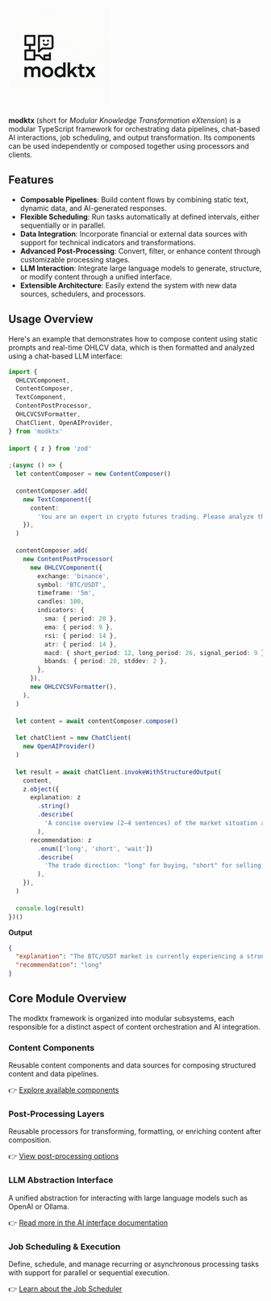![modktx logo](assets/modktx-logo.png)

**modktx** (short for *Modular Knowledge Transformation eXtension*) is a modular TypeScript framework for orchestrating data pipelines, chat-based AI interactions, job scheduling, and output transformation. Its components can be used independently or composed together using processors and clients.

## Features

- **Composable Pipelines**: Build content flows by combining static text, dynamic data, and AI-generated responses.
- **Flexible Scheduling**: Run tasks automatically at defined intervals, either sequentially or in parallel.
- **Data Integration**: Incorporate financial or external data sources with support for technical indicators and transformations.
- **Advanced Post-Processing**: Convert, filter, or enhance content through customizable processing stages.
- **LLM Interaction**: Integrate large language models to generate, structure, or modify content through a unified interface.
- **Extensible Architecture**: Easily extend the system with new data sources, schedulers, and processors.

## Usage Overview

Here's an example that demonstrates how to compose content using static prompts and real-time OHLCV data, which is then formatted and analyzed using a chat-based LLM interface:

```ts
import {
  OHLCVComponent,
  ContentComposer,
  TextComponent,
  ContentPostProcessor,
  OHLCVCSVFormatter,
  ChatClient, OpenAIProvider,
} from 'modktx'

import { z } from 'zod'

;(async () => {
  let contentComposer = new ContentComposer()

  contentComposer.add(
    new TextComponent({
      content:
        'You are an expert in crypto futures trading. Please analyze the provided CSV data and give a trade recommendation.',
    }),
  )

  contentComposer.add(
    new ContentPostProcessor(
      new OHLCVComponent({
        exchange: 'binance',
        symbol: 'BTC/USDT',
        timeframe: '5m',
        candles: 100,
        indicators: {
          sma: { period: 20 },
          ema: { period: 9 },
          rsi: { period: 14 },
          atr: { period: 14 },
          macd: { short_period: 12, long_period: 26, signal_period: 9 },
          bbands: { period: 20, stddev: 2 },
        },
      }),
      new OHLCVCSVFormatter(),
    ),
  )

  let content = await contentComposer.compose()

  let chatClient = new ChatClient(
    new OpenAIProvider()
  )
  
  let result = await chatClient.invokeWithStructuredOutput(
    content,
    z.object({
      explanation: z
        .string()
        .describe(
          'A concise overview (2–4 sentences) of the market situation and the reasoning behind the trade recommendation.',
        ),
      recommendation: z
        .enum(['long', 'short', 'wait'])
        .describe(
          'The trade direction: "long" for buying, "short" for selling, or "wait" if no action is recommended.',
        ),
    }),
  )

  console.log(result)
})()

```

**Output**

```json
{
  "explanation": "The BTC/USDT market is currently experiencing a strong upward momentum. Over the past few hours, BTC prices have shown a consistent increase, trading well above the moving averages (sma and ema), which indicates a stronger bullish trend. RSI is in the 60-75 range, suggesting moderate overbought conditions, but not at an extreme level that would typically indicate an imminent reversal. The MACD is also above its signal line and continues to show positive growth, reinforcing the bullish sentiment. Given this data and the substantial historical volume, it appears the market is primed for further upward movement.",
  "recommendation": "long"
}
```


## Core Module Overview

The modktx framework is organized into modular subsystems, each responsible for a distinct aspect of content orchestration and AI integration.

### Content Components

Reusable content components and data sources for composing structured content and data pipelines.

👉 [Explore available components](docs/components.md)

### Post-Processing Layers

Reusable processors for transforming, formatting, or enriching content after composition.

👉 [View post-processing options](docs/postprocessors.md)

### LLM Abstraction Interface

A unified abstraction for interacting with large language models such as OpenAI or Ollama.

👉 [Read more in the AI interface documentation](docs/chat.md)

### Job Scheduling & Execution

Define, schedule, and manage recurring or asynchronous processing tasks with support for parallel or sequential execution.

👉 [Learn about the Job Scheduler](docs/jobs.md)

